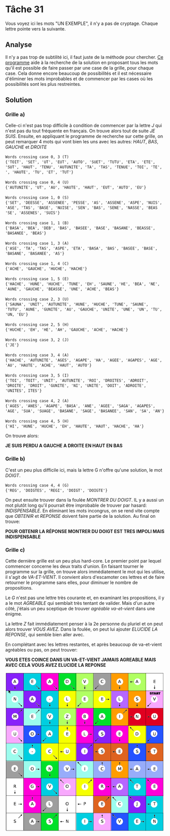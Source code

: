 # Tâche 31

Vous voyez ici les mots "UN EXEMPLE", il n'y a pas de cryptage. Chaque lettre pointe vers la suivante.

## Analyse

Il n'y a pas trop de subtilité ici, il faut juste de la méthode pour chercher. [Ce programme](./../code/P31.py) aide à la recherche de la solution en proposant tous les mots qu'il est possible de faire passer par une case de la grille, pour chaque case. Cela donne encore beaucoup de possibilités et il est nécessaire d'éliminer les mots improbables et de commencer par les cases où les possibilités sont les plus restreintes. 

## Solution

### Grille a)

Celle-ci n'est pas trop difficile à condition de commencer par la lettre *J* qui n'est pas du tout fréquente en français. On trouve alors tout de suite *JE SUIS*. Ensuite, en appliquant le programme de recherche sur cette grille, on peut remarquer 4 mots qui vont bien les uns avec les autres: *HAUT*, *BAS*, *GAUCHE* et *DROITE*

```
Words crossing case 0, 3 (T)
{'TOIT', 'SET', 'UT', 'EUT', 'AUTO', 'SUET', 'TUTU', 'ETA', 'ETE', 'SUT', 'HAUT', 'TENU', 'AUTUNITE', 'TA', 'TAS', 'TENUE', 'TOI', 'TE', ', 'HAUTE', 'TU', 'ET', 'TUT'}

Words crossing case 0, 4 (U)
{'AUTUNITE', 'UT', 'AU', 'HAUTE', 'HAUT', 'EUT', 'AUTO', 'EU'}

Words crossing case 1, 0 (S)
{'SET', 'DEESSE', 'ASSENEE', 'PESSE', 'AS', 'ASSENE', 'ASPE', 'NUIS', 'ASE', 'TAS', 'BASE', 'NUISE', 'SEN', 'BAS', 'SENE', 'NASSE', 'BEAS 'SE', 'ASSENES', 'SUIS'}

Words crossing case 1, 1 (B)
{'BASA', 'BEA', 'DEB', 'BAS', 'BASEE', 'BASE', 'BASANE', 'BEASSE', 'BASANEE', 'BEAS'}

Words crossing case 1, 3 (A)
{'ASE', 'TA', 'TAS', 'ASPE', 'ETA', 'BASA', 'BAS', 'BASEE', 'BASE', 'BASANE', 'BASANEE', 'AS'}

Words crossing case 1, 4 (C)
{'ACHE', 'GAUCHE', 'HUCHE', 'HACHE'}

Words crossing case 1, 5 (E)
{'HACHE', 'HUNE', 'HUCHE', 'TUNE', 'EH', 'SAUNE', 'HE', 'BEA', 'NE', 'AUNE', 'GAUCHE', 'BEASSE', 'UNE', 'ACHE', 'BEAS'}

Words crossing case 2, 3 (U)
{'SAUNA', 'UNIT', 'AUTUNITE', 'HUNE', 'HUCHE', 'TUNE', 'SAUNE', 'TUTU', 'AUNE', 'GUNITE', 'AU', 'GAUCHE', 'UNITE', 'UNE', 'UN', 'TU', 'UN, 'EU'}

Words crossing case 2, 5 (H)
{'HUCHE', 'EH', 'HE', 'AH', 'GAUCHE', 'ACHE', 'HACHE'}

Words crossing case 3, 2 (J)
{'JE'}

Words crossing case 3, 4 (A)
{'HACHE', 'AUTUNITE', 'AGES', 'AGAPE', 'HA', 'AGEE', 'AGAPES', 'AGE', 'AU', 'HAUTE', 'ACHE', 'HAUT', 'AUTO'}

Words crossing case 3, 5 (I)
{'TOI', 'TOIT', 'UNIT', 'AUTUNITE', 'ROI', 'DROITES', 'ADROIT', 'DROITE', 'DROIT', 'GUNITE', 'NI', 'UNITE', 'DOIT', 'ADROITE', 'UNITES', ITES'}

Words crossing case 4, 2 (A)
{'AGES', 'ANES', 'AGAPE', 'BASA', 'ANE', 'AGEE', 'SAGA', 'AGAPES', 'AGE', 'SUA', 'SUAGE', 'BASANE', 'SAGE', 'BASANEE', 'SAN', 'SA', 'AN'}

Words crossing case 4, 5 (H)
{'HI', 'HUNE', 'HUCHE', 'EH', 'HAUTE', 'HAUT', 'HACHE', 'HA'}
```

On trouve alors:

**JE SUIS PERDU A GAUCHE A DROITE EN HAUT EN BAS**


### Grille b)

C'est un peu plus difficile ici, mais la lettre G n'offre qu'une solution, le mot *DOIGT*.

```
Words crossing case 4, 4 (G)
{'REG', 'DOIGTES', 'REGI', 'DOIGT', 'DOIGTE'}
```

On peut ensuite trouver dans la foulée *MONTRER DU DOIGT*. IL y a aussi un mot plutôt long qu'il pourrait être improbable de trouver par hasard: *INDISPENSABLE*. En éliminant les mots incongrus, on se rend vite compte que *OBTENIR* et *REPONSE* doivent faire partie de la solution. Au final on trouve:

**POUR OBTENIR LA RÉPONSE MONTRER DU DOIGT EST TRES IMPOLI MAIS INDISPENSABLE**

### Grille c)

Cette dernière grille est un peu plus hard-core. Le premier point par lequel commencer concerne les deux traits d'union. En faisant tourner le programme sur la grille, on trouve alors immédiatement le mot qui les utilise, il s'agit de *VA-ET-VIENT*. Il convient alors d'escamoter ces lettres et de faire retourner le programme sans elles, pour diminuer le nombre de propositions.

Le *G* n'est pas une lettre très courante et, en examinant les propositions, il y a le mot *AGREABLE* qui semblait très tentant de valider. Mais d'un autre côté, j'étais un peu sceptique de trouver *agréable va-et-vient* dans une énigme.

La lettre *Z* fait immédiatement penser à la 2e personne du pluriel et on peut alors trouver *VOUS AVEZ*. Dans la foulée, on peut lui ajouter *ELUCIDE LA REPONSE*, qui semble bien aller avec.

En complétant avec les lettres restantes, et après beaucoup de va-et-vient agréables ou pas, on peut trouver:

**VOUS ETES COINCE DANS UN VA-ET-VIENT JAMAIS AGREABLE MAIS AVEC CELA VOUS AVEZ ELUCIDE LA REPONSE**

![Grid C](31-Grid-C.png)